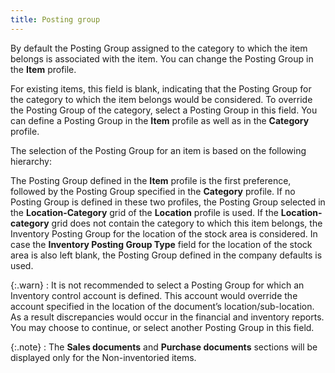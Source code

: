 ```yaml
---
title: Posting group
---
```



By default the Posting Group assigned to the category to which the item  belongs is associated with the item. You can change the Posting Group  in the **Item** profile.


For existing items, this field is blank, indicating that the Posting  Group for the category to which the item belongs would be considered.  To override the Posting Group of the category, select a Posting Group  in this field. You can define a Posting Group in the **Item**  profile as well as in the **Category**  profile.


The selection of the Posting Group for an item is based on the following  hierarchy:


The Posting Group defined in the **Item**  profile is the first preference, followed by the Posting Group specified  in the **Category** profile. If no  Posting Group is defined in these two profiles, the Posting Group selected  in the **Location-Category** grid  of the **Location** profile is used.  If the **Location-category** grid  does not contain the category to which this item belongs, the Inventory  Posting Group for the location of the stock area is considered. In case  the **Inventory Posting Group Type**  field for the location of the stock area is also left blank, the Posting  Group defined in the company defaults is used.


{:.warn}
: It is not recommended to select a Posting Group  for which an Inventory control account is defined. This account would  override the account specified in the location of the document’s location/sub-location.  As a result discrepancies would occur in the financial and inventory reports.  You may choose to continue, or select another Posting Group in this field.


{:.note}
: The **Sales documents**  and **Purchase documents** sections  will be displayed only for the Non-inventoried items.
